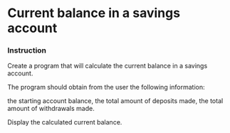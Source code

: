 # Current balance in a savings account

### Instruction
Create a program that will calculate the current balance in a savings account. 

The program should obtain from the user the following information: 

the starting account balance, the total amount of deposits made, the total amount of withdrawals made.  

Display the calculated current balance.
